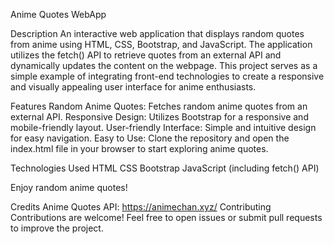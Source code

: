 Anime Quotes WebApp

Description
An interactive web application that displays random quotes from anime using HTML, CSS, Bootstrap, and JavaScript. The application utilizes the fetch() API to retrieve quotes from an external API and dynamically updates the content on the webpage. This project serves as a simple example of integrating front-end technologies to create a responsive and visually appealing user interface for anime enthusiasts.

Features
Random Anime Quotes: Fetches random anime quotes from an external API.
Responsive Design: Utilizes Bootstrap for a responsive and mobile-friendly layout.
User-friendly Interface: Simple and intuitive design for easy navigation.
Easy to Use: Clone the repository and open the index.html file in your browser to start exploring anime quotes.

Technologies Used
HTML
CSS
Bootstrap
JavaScript (including fetch() API)

Enjoy random anime quotes!

Credits
Anime Quotes API: https://animechan.xyz/
Contributing
Contributions are welcome! Feel free to open issues or submit pull requests to improve the project.
